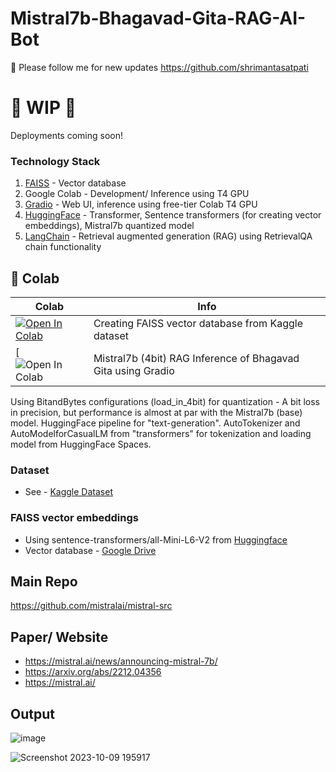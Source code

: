 # Mistral7b-Bhagavad-Gita-RAG-AI-Bot
🐣 Please follow me for new updates https://github.com/shrimantasatpati <br />

# 🚦 WIP 🚦
Deployments coming soon!

### Technology Stack
1. [FAISS](https://engineering.fb.com/2017/03/29/data-infrastructure/faiss-a-library-for-efficient-similarity-search/) - Vector database
2. Google Colab - Development/ Inference using T4 GPU
3. [Gradio](https://www.gradio.app/) - Web UI, inference using free-tier Colab T4 GPU
4. [HuggingFace](https://huggingface.co/) - Transformer, Sentence transformers (for creating vector embeddings), Mistral7b quantized model
5. [LangChain](https://www.langchain.com/) - Retrieval augmented generation (RAG) using RetrievalQA chain functionality 


## 🦒 Colab

| Colab | Info
| --- | --- |
[![Open In Colab](https://colab.research.google.com/assets/colab-badge.svg)](https://github.com/shrimantasatpati/Mistral7b-Bhagavad-Gita-RAG-AI-Bot/blob/main/Creating%20FAISS%20vector%20database%20for%20RAG.ipynb) | Creating FAISS vector database from Kaggle dataset
[![Open In Colab](https://github.com/shrimantasatpati/Mistral7b-Bhagavad-Gita-RAG-AI-Bot/blob/main/Mistral7b_Inference_RAG_Bhagavad_Gita.ipynb) | Mistral7b (4bit) RAG Inference of Bhagavad Gita using Gradio


Using BitandBytes configurations (load_in_4bit) for quantization - A bit loss in precision, but performance is almost at par with the Mistral7b (base) model. HuggingFace pipeline for "text-generation". AutoTokenizer and AutoModelforCasualLM from "transformers" for tokenization and loading model from HuggingFace Spaces.

### Dataset
- See - [Kaggle Dataset](https://www.kaggle.com/datasets/shrimantasatpati/bhagavad-gita-english)

### FAISS vector embeddings
- Using sentence-transformers/all-Mini-L6-V2 from [Huggingface]()
- Vector database - [Google Drive](https://drive.google.com/drive/folders/1SVZEN9426k0MPibo4CjhbBcG1ZRa-Oo1?usp=drive_link)

## Main Repo
https://github.com/mistralai/mistral-src <br />

## Paper/ Website
- https://mistral.ai/news/announcing-mistral-7b/ <br />
- https://arxiv.org/abs/2212.04356 <br />
- https://mistral.ai/



## Output
![image](https://github.com/camenduru/Mistral-colab/assets/54370274/7d74acf5-4659-4235-be6d-75b4396520d9)

![Screenshot 2023-10-09 195917](https://github.com/camenduru/Mistral-colab/assets/54370274/3d691d32-bbea-4d3e-988e-b37b3db5c83e)
